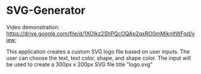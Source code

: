 # SVG-Generator

Video demonstration: https://drive.google.com/file/d/1XOIkz2ShPQcOQAp2qxRO0mMiknltWFqd/view;

This application creates a custom SVG logo file based on user inputs. The user can choose the text, text color, shape, and shape color. The input will be used to create a 300px x 200px SVG file title "logo.svg"